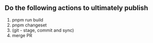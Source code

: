 
## Do the following actions to ultimately publish

1. pnpm run build
2. pnpm changeset
3. (git - stage, commit and sync)
4. merge PR